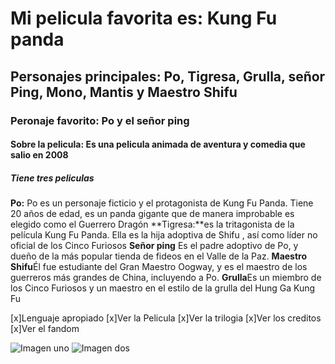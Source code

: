 # Mi pelicula favorita es: Kung Fu panda
## Personajes principales: Po, Tigresa, Grulla, señor Ping, Mono, Mantis y Maestro Shifu
### Peronaje favorito: Po y el señor ping
#### Sobre la pelicula: Es una pelicula animada de aventura y comedia que salio en 2008
##### Tiene tres peliculas 
 

 **Po:** Po es un personaje ficticio y el protagonista de Kung Fu Panda. Tiene 20 años de edad, es un panda gigante que de manera improbable es elegido como el Guerrero Dragón
 **Tigresa:**es la tritagonista de la película Kung Fu Panda. Ella es la hija adoptiva de Shifu , así como líder no oficial de los Cinco Furiosos
 **Señor ping** Es el padre adoptivo de Po, y dueño de la más popular tienda de fideos en el Valle de la Paz.
 **Maestro Shifu**Él fue estudiante del Gran Maestro Oogway, y es el maestro de los guerreros más grandes de China, incluyendo a Po.
 **Grulla**Es un miembro de los Cinco Furiosos y un maestro en el estilo de la grulla del Hung Ga Kung Fu

 [x]Lenguaje apropiado
 [x]Ver la Pelicula
 [x]Ver la trilogia
 [x]Ver los creditos
 [x]Ver el fandom

![Imagen uno](https://es.web.img2.acsta.net/r_654_368/newsv7/15/04/16/11/03/061908.png)
![Imagen dos](https://encrypted-tbn0.gstatic.com/images?q=tbn:ANd9GcRhFsRkUFs7Ywpk2nXEj7f687FhcTuTnrprxg&usqp=CAU)